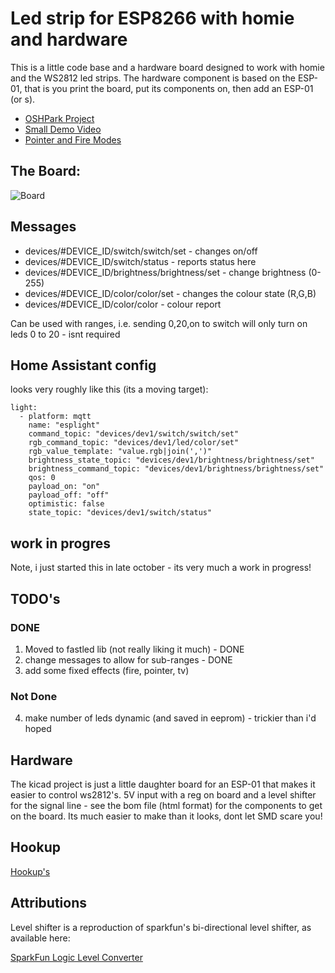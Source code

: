# Led strip for ESP8266 with homie and hardware

This is a little code base and a hardware board designed to work with homie
and the WS2812 led strips. The hardware component is based on the ESP-01, that
is you print the board, put its components on, then add an ESP-01 (or s).

* [OSHPark Project](https://oshpark.com/shared_projects/YzHUOvOX)
* [Small Demo Video](https://www.youtube.com/watch?v=C1is4zkPhkE)
* [Pointer and Fire Modes](https://www.youtube.com/watch?v=obZJblPsRek)

## The Board:
![Board](https://raw.githubusercontent.com/takigama/HomeAutomationExperiments/master/LedStrip/images/esp-01-ledstripcontroller-02.jpg)

## Messages
- devices/#DEVICE_ID/switch/switch/set - changes on/off
- devices/#DEVICE_ID/switch/status - reports status here
- devices/#DEVICE_ID/brightness/brightness/set - change brightness (0-255)
- devices/#DEVICE_ID/color/color/set - changes the colour state (R,G,B)
- devices/#DEVICE_ID/color/color - colour report

Can be used with ranges, i.e. sending 0,20,on to switch will only turn on
leds 0 to 20 - isnt required

## Home Assistant config
looks very roughly like this (its a moving target):
```
light:
  - platform: mqtt
    name: "esplight"
    command_topic: "devices/dev1/switch/switch/set"
    rgb_command_topic: "devices/dev1/led/color/set"
    rgb_value_template: "value.rgb|join(',')"
    brightness_state_topic: "devices/dev1/brightness/brightness/set"
    brightness_command_topic: "devices/dev1/brightness/brightness/set"
    qos: 0
    payload_on: "on"
    payload_off: "off"
    optimistic: false
    state_topic: "devices/dev1/switch/status"

```


## work in progres
Note, i just started this in late october - its very much a work in progress!

## TODO's

### DONE
1. Moved to fastled lib (not really liking it much) - DONE
2. change messages to allow for sub-ranges - DONE
3. add some fixed effects (fire, pointer, tv)

### Not Done
4. make number of leds dynamic (and saved in eeprom) - trickier than i'd hoped





## Hardware
The kicad project is just a little daughter board for an ESP-01 that makes
it easier to control ws2812's. 5V input with a reg on board and a level
shifter for the signal line - see the bom file (html format) for the components
to get on the board. Its much easier to make than it looks, dont let SMD
scare you!

## Hookup

[Hookup's](https://raw.githubusercontent.com/takigama/HomeAutomationExperiments/master/LedStrip/images/board.png)

## Attributions
Level shifter is a reproduction of sparkfun's bi-directional level shifter, as
available here:

[SparkFun Logic Level Converter](https://www.sparkfun.com/products/12009)
